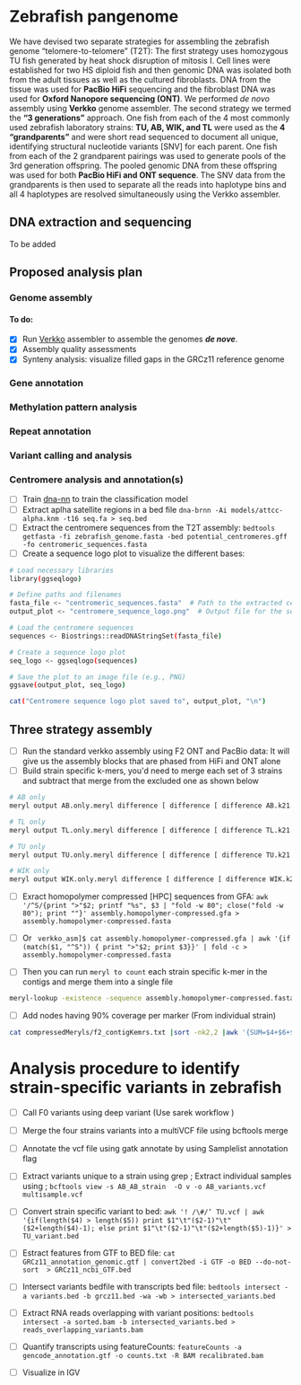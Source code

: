 # Zebrafish pangenome
We have devised two separate strategies for assembling the zebrafish genome “telomere-to-telomere” (T2T): The first strategy uses homozygous TU fish generated by heat shock disruption of mitosis I. Cell lines were established for two HS diploid fish and then genomic DNA was isolated both from the adult tissues as well as the cultured fibroblasts. DNA from the tissue was used for **PacBio HiFi** sequencing and the fibroblast DNA was used for **Oxford Nanopore sequencing (ONT)**. We performed *de novo* assembly using **Verkko** genome assembler. The second strategy we termed the **“3 generations”** approach. One fish from each of the 4 most commonly used zebrafish laboratory strains: **TU, AB, WIK, and TL** were used as the **4 “grandparents”** and were short read sequenced to document all unique, identifying structural nucleotide variants [SNV] for each parent. One fish from each of the 2 grandparent pairings was used to generate pools of the 3rd generation offspring. The pooled genomic DNA from these offspring was used for both **PacBio HiFi and ONT sequence**. The SNV data from the grandparents is then used to separate all the reads into haplotype bins and all 4 haplotypes are resolved simultaneously using the Verkko assembler.

## DNA extraction and sequencing
To be added

## Proposed analysis plan
### Genome assembly
#### To do:
- [x] Run [Verkko](https://github.com/marbl/verkko) assembler to assemble the genomes **_de nove_**.  
- [x] Assembly quality assessments
- [x] Synteny analysis: visualize filled gaps in the GRCz11 reference genome

### Gene annotation

### Methylation pattern analysis

### Repeat annotation

### Variant calling and analysis

### Centromere analysis and annotation(s)
- [ ] Train [dna-nn](https://github.com/Jokendo-collab/dna-nn) to train the classification model
- [ ] Extract aplha satellite regions in a bed file `dna-brnn -Ai models/attcc-alpha.knm -t16 seq.fa > seq.bed`
- [ ] Extract the centromere sequences from the T2T assembly: `bedtools getfasta -fi zebrafish_genome.fasta -bed potential_centromeres.gff -fo centromeric_sequences.fasta`
- [ ] Create a sequence logo plot to visualize the different bases:
```bash
# Load necessary libraries
library(ggseqlogo)

# Define paths and filenames
fasta_file <- "centromeric_sequences.fasta"  # Path to the extracted centromere sequences in FASTA format
output_plot <- "centromere_sequence_logo.png"  # Output file for the sequence logo plot

# Load the centromere sequences
sequences <- Biostrings::readDNAStringSet(fasta_file)

# Create a sequence logo plot
seq_logo <- ggseqlogo(sequences)

# Save the plot to an image file (e.g., PNG)
ggsave(output_plot, seq_logo)

cat("Centromere sequence logo plot saved to", output_plot, "\n")

```

## Three strategy assembly
- [ ] Run the standard verkko assembly using F2 ONT and PacBio data: It will give us the assembly blocks that are phased from HiFi and ONT alone
- [ ] Build strain specific k-mers, you'd need to merge each set of 3 strains and subtract that merge from the excluded one as shown below
```bash
# AB only
meryl output AB.only.meryl difference [ difference [ difference AB.k21.meryl TL.k21.meryl ] TU.k21.meryl ] WIK.k21.meryl

# TL only
meryl output TL.only.meryl difference [ difference [ difference TL.k21.meryl AB.k21.meryl ] TU.k21.meryl ] WIK.k21.meryl

# TU only
meryl output TU.only.meryl difference [ difference [ difference TU.k21.meryl WIK.k21.meryl ] AB.k21.meryl ] TL.k21.meryl

# WIK only
meryl output WIK.only.meryl difference [ difference [ difference WIK.k21.meryl TU.k21.meryl ] AB.k21.meryl ] TL.k21.meryl

```      
- [ ] Exract homopolymer compressed [HPC] sequences from GFA: `awk '/^S/{print ">"$2; printf "%s", $3 | "fold -w 80"; close("fold -w 80"); print ""}' assembly.homopolymer-compressed.gfa > assembly.homopolymer-compressed.fasta`

- [ ] Or ` verkko_asm]$ cat assembly.homopolymer-compressed.gfa | awk '{if (match($1, "^S")) { print ">"$2; print $3}}' | fold -c > assembly.homopolymer-compressed.fasta`
- [ ] Then you can run `meryl to count` each strain specific k-mer in the contigs and merge them into a single file
```bash
meryl-lookup -existence -sequence assembly.homopolymer-compressed.fasta -mers AB.only.meryl TU.only.meryl  TL.only.meryl  WIK.only.meryl -o f2_contigKemrs.txt
```
- [ ] Add nodes having 90% coverage per marker (From individual strain)
```bash
cat compressedMeryls/f2_contigKemrs.txt |sort -nk2,2 |awk '{SUM=$4+$6+$8+$10; tag=$4":"$6":"$8":"$10; if (SUM == 0) {NAME="UNKNOWN"; color="#AAAAAA";} else if ($4/SUM > 0.9) {NAME="AB"; color="#d7191c";} else if ($6/SUM > 0.9) {NAME="TU"; color="fdae61"; } else if ($8/SUM>0.9) {NAME="TL"; color="#abdda4"; } else if ($10/SUM>0.9) { NAME="WIK"; color="#2b83ba"; } else { NAME="MIXED"; color="#FFFF00"; } print $1"\t"$2"\t"NAME"\t"color"\t"tag; }' >> compressedMeryls/f2_contigKemrs.bandage.csv
```

# Analysis procedure to identify strain-specific variants in zebrafish 
- [ ] Call F0 variants using deep variant (Use sarek workflow )
- [ ] Merge the four strains variants into a multiVCF file using bcftools merge 
- [ ] Annotate the vcf file using gatk annotate by using Samplelist annotation flag
- [ ] Extract variants unique to a strain using grep ; Extract individual samples using ; `bcftools view -s AB_AB_strain  -O v -o AB_variants.vcf multisample.vcf`
- [ ] Convert strain specific variant to bed: `awk '! /\#/‘ TU.vcf | awk '{if(length($4) > length($5)) print $1"\t"($2-1)"\t"($2+length($4)-1); else print $1"\t"($2-1)"\t"($2+length($5)-1)}' > TU_variant.bed`
- [ ] Estract features from GTF to BED file: `cat GRCz11_annotation_genomic.gtf | convert2bed -i GTF -o BED --do-not-sort  > GRCz11_ncbi_GTF.bed`
- [ ] Intersect variants bedfile with transcripts bed file: `bedtools intersect -a variants.bed -b grcz11.bed -wa -wb > intersected_variants.bed`
- [ ] Extract RNA reads overlapping with variant positions:  `bedtools intersect -a sorted.bam -b intersected_variants.bed > reads_overlapping_variants.bam`
- [ ] Quantify transcripts using featureCounts: `featureCounts -a gencode_annotation.gtf -o counts.txt -R BAM recalibrated.bam`
- [ ] Visualize in IGV

